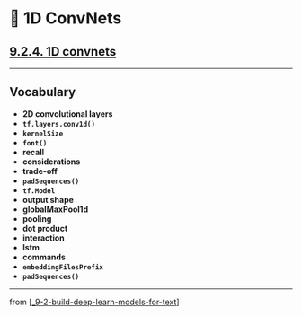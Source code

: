 # 🧬 1D ConvNets

## [**9.2.4.** 1D convnets](https://livebook.manning.com/book/deep-learning-with-javascript/chapter-9/129)

---

## **Vocabulary**

- **2D convolutional layers**
- **`tf.layers.conv1d()`**
- **`kernelSize`**
- **`font()`**
- **recall**
- **considerations**
- **trade-off**
- **`padSequences()`**
- **`tf.Model`**
- **output shape**
- **globalMaxPool1d**
- **pooling**
- **dot product**
- **interaction**
- **lstm**
- **commands**
- **`embeddingFilesPrefix`**
- **`padSequences()`**

<link rel="stylesheet" type="text/css" media="all" href="../../../assets/css/custom.css" />

---

from [[_9-2-build-deep-learn-models-for-text]]

[//begin]: # "Autogenerated link references for markdown compatibility"
[_9-2-build-deep-learn-models-for-text]: _9-2-build-deep-learn-models-for-text.md "🧬 Text Deep Learn Models"
[//end]: # "Autogenerated link references"
